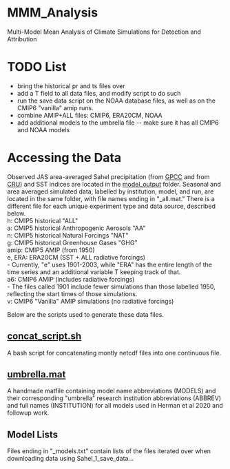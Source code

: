 # MMM_Analysis
Multi-Model Mean Analysis of Climate Simulations for Detection and Attribution

# TODO List
* bring the historical pr and ts files over
* add a T field to all data files, and modify script to do such
* run the save data script on the NOAA database files, as well as on the CMIP6 "vanilla"
  amip runs.
* combine AMIP+ALL files: CMIP6, ERA20CM, NOAA
* add additional models to the umbrella file -- make sure it has all CMIP6 and NOAA models

# Accessing the Data
Observed JAS area-averaged Sahel precipitation (from 
[GPCC](/model_output/historical_precipitation.mat) and from [CRU](/model_output/CRU_data.mat))
and SST indices are located in the [model_output](/model_output) folder. Seasonal and 
area averaged simulated data, labelled by institution, model, and run,  are located in 
the same folder, with file names ending in "\_all.mat." There is a different file for 
each unique experiment type and data source, described below.  
h: CMIP5 historical "ALL"  
a: CMIP5 historical Anthropogenic Aerosols "AA"  
n: CMIP5 historical Natural Forcings "NAT"  
g: CMIP5 historical Greenhouse Gases "GHG"  
amip: CMIP5 AMIP (from 1950)  
e, ERA: ERA20CM (SST + ALL radiative forcings)  
    - Currently, "e" uses 1901-2003, while "ERA" has the entire length of the time series and 
    an additional variable T keeping track of that.   
a6: CMIP6 AMIP (includes radiative forcings)  
    - The files called 1901 include fewer simulations than those labelled 1950, reflecting 
    the start times of those simulations.  
v: CMIP6 "Vanilla" AMIP simulations (no radiative forcings)

Below are the scripts used to generate these data files. 

## [concat_script.sh](/concat_script.sh)
A bash script for concatenating montly netcdf files into one continuous file.

## [umbrella.mat](/umbrella.mat)
A handmade matfile containing model name abbreviations (MODELS) and their corresponding 
"umbrella" research institution abbreviations (ABBREV) and full names (INSTITUTION) for
all models used in Herman et al 2020 and followup work.

## Model Lists
Files ending in "\_models.txt" contain lists of the files iterated over when downloading data 
using Sahel_1_save_data...
